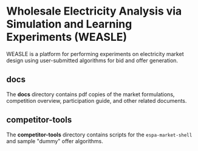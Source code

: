 # Wholesale Electricity Analysis via Simulation and Learning Experiments (WEASLE)
WEASLE is a platform for performing experiments on electricity market design using user-submitted algorithms for bid and offer generation.

## docs
The __docs__ directory contains pdf copies of the market formulations, competition overview, participation guide, and other related documents.

## competitor-tools
The __competitor-tools__ directory contains scripts for the `espa-market-shell` and sample "dummy" offer algorithms.
